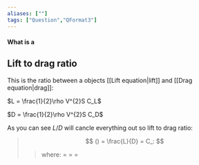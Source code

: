 ```yaml
---
aliases: [""]
tags: ["Question","QFormat3"]
---
```


#### What is a
## Lift to drag ratio
This is the ratio between a objects [[Lift equation|lift]] and [[Drag equation|drag]]:

$L = \frac{1}{2}\rho V^{2}S C_L$

$D = \frac{1}{2}\rho V^{2}S C_D$

As you can see $L/D$ will cancle everything out so lift to drag ratio:

> $$ () = \frac{L}{D} = C_: $$ 
>> where:
>> $=$ 
>> $=$
>> $=$